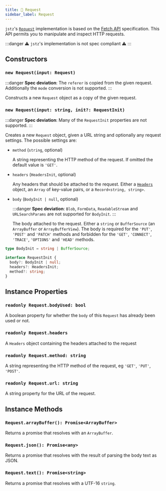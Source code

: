 ```yaml
---
title: 🙏 Request
sidebar_label: Request
---
```


`jstz`'s [`Request`](https://developer.mozilla.org/en-US/docs/Web/API/Request) implementation is based on the [Fetch API](https://developer.mozilla.org/en-US/docs/Web/API/Fetch_API) specification. This API permits you to manipulate and inspect HTTP requests.

:::danger
⚠️ `jstz`'s implementation is not spec compliant ⚠️
:::

## Constructors

### `new Request(input: Request)`

:::danger
**Spec deviation**: The `referer` is copied from the given request. Additionally the `mode` conversion is not supported.
:::

Constructs a new `Request` object as a copy of the given request.

### `new Request(input: string, init?: RequestInit)`

:::danger
**Spec deviation**: Many of the `RequestInit` properties are not supported.
:::

Creates a new `Request` object, given a URL string and optionally any request settings.
The possible settings are:

- `method` (`string`, optional)

  A string representing the HTTP method of the request. If omitted the default value is `'GET'`.

- `headers` (`HeadersInit`, optional)

  Any headers that should be attached to the request. Either a [`Headers`](./headers.md) object, an `Array` of key-value pairs, or a `Record<string, string>`.

- `body` (`BodyInit | null`, optional)

  :::danger
  **Spec deviation**: `Blob`, `FormData`, `ReadableStream` and `URLSearchParams` are not supported for `BodyInit`.
  :::

  The body attached to the request. Either a `string` or `BufferSource` (an `ArrayBuffer` or `ArrayBufferView`). The body is required for the `'PUT'`, `'POST'` and `'PATCH'` methods and forbidden for the `'GET'`, `'CONNECT'`, `'TRACE'`, `'OPTIONS'` and `'HEAD'` methods.

```typescript
type BodyInit = string | BufferSource;

interface RequestInit {
  body?: BodyInit | null;
  headers?: HeadersInit;
  method?: string;
}
```

## Instance Properties

### `readonly Request.bodyUsed: bool`

A boolean property for whether the `body` of this `Request` has already been used or not.

### `readonly Request.headers`

A `Headers` object containing the headers attached to the request

### `readonly Request.method: string`

A string representing the HTTP method of the request, eg `'GET'`, `'PUT'`, `'POST'`.

### `readonly Request.url: string`

A string property for the URL of the request.

## Instance Methods

### `Request.arrayBuffer(): Promise<ArrayBuffer>`

Returns a promise that resolves with an `ArrayBuffer`.

### `Request.json(): Promise<any>`

Returns a promise that resolves with the result of parsing the body text as JSON.

### `Request.text(): Promise<string>`

Returns a promise that resolves with a UTF-16 `string`.
